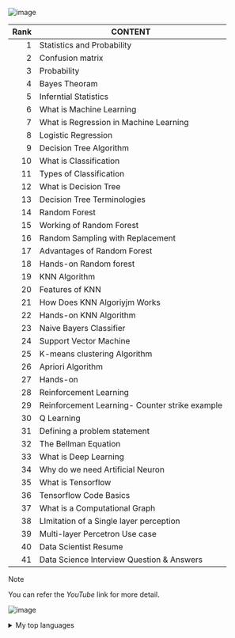 ![image](https://github.com/SharvinKumarArumugam/Roadmap_DataScientist/assets/93881528/3416e080-bf95-4faf-8c61-e37d2c8b9b14)

| Rank | CONTENT |
|-----:|--------------- |
|     1| Statistics and Probability               |
|     2| Confusion matrix              |
|     3| Probability              |
|     4| Bayes Theoram             |
|     5| Inferntial Statistics              |
|     6| What is Machine Learning             |
|     7| What is Regression in Machine Learning             |
|     8| Logistic Regression             |
|     9| Decision Tree Algorithm             |
|     10| What is Classification             |
|     11| Types of Classification             |
|     12| What is Decision Tree             |
|     13| Decision Tree Terminologies             |
|     14| Random Forest             |
|     15| Working of Random Forest             |
|     16| Random Sampling with Replacement             |
|     17| Advantages of Random Forest              |
|     18| Hands-on Random forest             |
|     19| KNN Algorithm             |
|     20| Features of KNN             |
|     21| How Does KNN Algoriyjm Works             |
|     22| Hands-on KNN Algorithm             |
|     23| Naive Bayers Classifier             |
|     24| Support Vector Machine             |
|     25| K-means clustering Algorithm             |
|     26| Apriori Algorithm              |
|     27| Hands-on             |
|     28| Reinforcement Learning              |
|     29| Reinforcement Learning- Counter strike example             |
|     30| Q Learning             |
|     31| Defining a problem statement            |
|     32| The Bellman Equation             |
|     33| What is Deep Learning             |
|     34| Why do we need Artificial Neuron             |
|     35| What is Tensorflow             |
|     36| Tensorflow Code Basics             |
|     37| What is a Computational Graph             |
|     38| LImitation of a Single layer perception             |
|     39| Multi-layer Percetron Use case            |
|     40| Data Scientist Resume            |
|     41| Data Science Interview Question & Answers             |

> [!NOTE]
> You can refer the _YouTube_ link for more detail.

![image](https://github.com/SharvinKumarArumugam/Roadmap_DataScientist/assets/93881528/aeda458c-4623-4109-aeb1-a43894622142)


<details>
<summary>My top languages</summary>

| Rank | Languages |
|-----:|-----------|
|     1| Javascript|
|     2| Python    |
|     3| SQL       |

</details>

